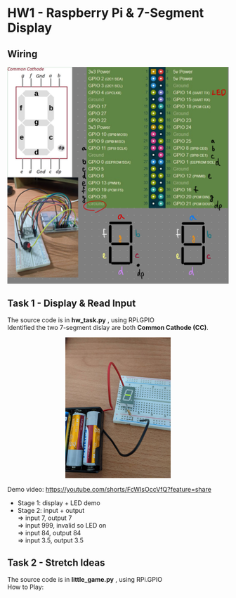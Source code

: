 


# HW1 - Raspberry Pi & 7-Segment Display


## Wiring
<img alt="image" src="wiring.jpg" />


## Task 1 - Display & Read Input
The source code is in **hw_task.py** , using RPi.GPIO  
Identified the two 7-segment dislay are both **Common Cathode (CC)**.  

<div align="center">
<img width="240" height="" alt="image" src="CC.jpg"/>
</div>

Demo video: https://youtube.com/shorts/FcWIsOccVfQ?feature=share
* Stage 1: display + LED demo
* Stage 2: input + output  
=> input 7,  output 7  
=> input 999,  invalid so LED on  
=> input 84, output 84  
=> input 3.5, output 3.5



## Task 2 - Stretch Ideas
The source code is in **little_game.py** , using RPi.GPIO  
How to Play:   
